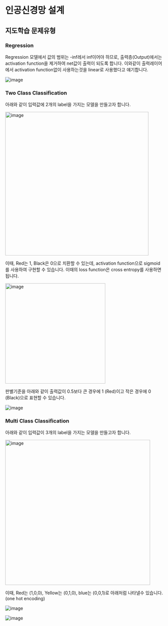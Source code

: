 # 인공신경망 설계

## 지도학습 문제유형 

### Regression

Regression 모델에서 값의 범위는 -inf레서 inf이어야 하므로, 출력층(Output)에서는 activation function을 제거하여 net값이 출력이 되도록 합니다. 이와같이 출력레이어에서 activation function없이 사용하는것을 linear로 사용했다고 얘기합니다. 

![image](https://user-images.githubusercontent.com/52392004/187060927-41d2dc0e-fc4d-4e91-b975-9648ae5c9328.png)

### Two Class Classification

아래와 같이 입력값에 2개의 label을 가지는 모델을 만들고자 합니다. 

<img width="454" alt="image" src="https://user-images.githubusercontent.com/52392004/187060971-1e7f7a6b-2a58-45b9-ae1d-3091c97a7832.png">

이때, Red는 1, Black은 0으로 치환할 수 있는데, activation function으로 sigmoid를 사용하여 구현할 수 있습니다. 이때의 loss function은 cross entropy를 사용하면 됩니다. 

<img width="317" alt="image" src="https://user-images.githubusercontent.com/52392004/187061056-2fb47fbe-0865-45ec-8884-5f5123feb154.png">

판별기준을 아래와 같이 출력값이 0.5보다 큰 경우에 1 (Red)이고 작은 경우에 0 (Black)으로 표현할 수 있습니다.

![image](https://user-images.githubusercontent.com/52392004/187061053-0ae1250d-09b6-4854-bd1e-ac4cedde5301.png)

### Multi Class Classification

아래와 같이 입력값이 3개의 label을 가지는 모델을 만들고자 합니다. 

<img width="459" alt="image" src="https://user-images.githubusercontent.com/52392004/187061253-3caefcb8-d0b6-4e44-9c2a-b6068f05ab1c.png">

이때, Red는 (1,0,0), Yellow는 (0,1,0), blue는 (0,0,1)로 아래처럼 나타낼수 있습니다. (one hot encoding)

![image](https://user-images.githubusercontent.com/52392004/187061260-ddb954d9-6d75-496a-a543-9471f96410eb.png)

![image](https://user-images.githubusercontent.com/52392004/187062032-74b25974-2d64-492f-810e-f0e8eaf30a5b.png)



